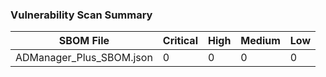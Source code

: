 ### Vulnerability Scan Summary
| SBOM File | Critical | High | Medium | Low |
|-----------|----------|------|--------|-----|
| ADManager_Plus_SBOM.json | 0 | 0 | 0 | 0 |
